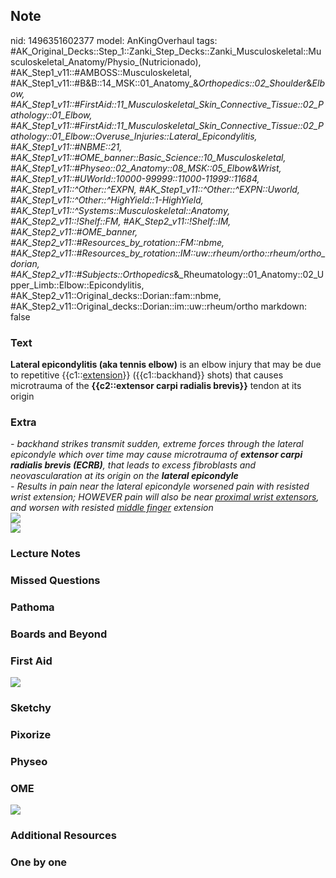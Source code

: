 ## Note
nid: 1496351602377
model: AnKingOverhaul
tags: #AK_Original_Decks::Step_1::Zanki_Step_Decks::Zanki_Musculoskeletal::Musculoskeletal_Anatomy/Physio_(Nutricionado), #AK_Step1_v11::#AMBOSS::Musculoskeletal, #AK_Step1_v11::#B&B::14_MSK::01_Anatomy_&_Orthopedics::02_Shoulder_&_Elbow, #AK_Step1_v11::#FirstAid::11_Musculoskeletal_Skin_Connective_Tissue::02_Pathology::01_Elbow, #AK_Step1_v11::#FirstAid::11_Musculoskeletal_Skin_Connective_Tissue::02_Pathology::01_Elbow::Overuse_Injuries::Lateral_Epicondylitis, #AK_Step1_v11::#NBME::21, #AK_Step1_v11::#OME_banner::Basic_Science::10_Musculoskeletal, #AK_Step1_v11::#Physeo::02_Anatomy::08_MSK::05_Elbow_&_Wrist, #AK_Step1_v11::#UWorld::10000-99999::11000-11999::11684, #AK_Step1_v11::^Other::^EXPN, #AK_Step1_v11::^Other::^EXPN::Uworld, #AK_Step1_v11::^Other::^HighYield::1-HighYield, #AK_Step1_v11::^Systems::Musculoskeletal::Anatomy, #AK_Step2_v11::!Shelf::FM, #AK_Step2_v11::!Shelf::IM, #AK_Step2_v11::#OME_banner, #AK_Step2_v11::#Resources_by_rotation::FM::nbme, #AK_Step2_v11::#Resources_by_rotation::IM::uw::rheum/ortho::rheum/ortho_dorian, #AK_Step2_v11::#Subjects::Orthopedics_&_Rheumatology::01_Anatomy::02_Upper_Limb::Elbow::Epicondylitis, #AK_Step2_v11::Original_decks::Dorian::fam::nbme, #AK_Step2_v11::Original_decks::Dorian::im::uw::rheum/ortho
markdown: false

### Text
<b>Lateral epicondylitis (aka tennis elbow)</b> is an elbow injury
that may be due to repetitive {{c1::<u>extension</u>}}
({{c1::backhand}} shots) that causes microtrauma of the
<b>{{c2::extensor carpi radialis brevis}}</b> tendon at its origin

### Extra
<div>
  <i>- backhand strikes transmit sudden, extreme forces through the
  lateral epicondyle which over time may cause microtrauma of
  <b>extensor carpi radialis brevis (ECRB)</b>, that leads to
  excess fibroblasts and neovascularation at its origin on the
  <b>lateral epicondyle</b></i>
</div>
<div>
  <i>-</i> <i>Results in pain near the lateral epicondyle worsened
  pain with resisted wrist extension; HOWEVER</i> <i>pain will also
  be near <u>proximal wrist extensors</u>, and worsen with resisted
  <u>middle finger</u> extension</i>
</div>
<div>
  <i><img src="paste-1273212990128129.jpg"></i>
</div>
<div>
  <i><img src="paste-13606456393729.jpg"></i>
</div>

### Lecture Notes


### Missed Questions


### Pathoma


### Boards and Beyond


### First Aid
<img src="tmpaun68dgh.png">

### Sketchy


### Pixorize


### Physeo


### OME
<div class="ome-widget">
  <a href=
  "https://onlinemeded.org/spa/musculoskeletal?ref=anki"><img src=
  "_OME_AnkiFlashcards_Topic_3.png"></a>
</div>

### Additional Resources


### One by one

